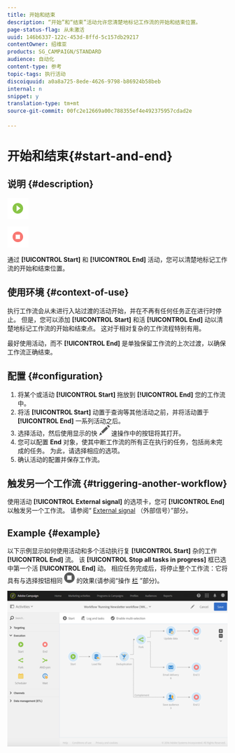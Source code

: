 ```yaml
---
title: 开始和结束
description: “开始”和“结束”活动允许您清楚地标记工作流的开始和结束位置。
page-status-flag: 从未激活
uuid: 146b6337-122c-453d-8ffd-5c157db29217
contentOwner: 绍维亚
products: SG_CAMPAIGN/STANDARD
audience: 自动化
content-type: 参考
topic-tags: 执行活动
discoiquuid: a0a8a725-8ede-4626-9798-b86924b58beb
internal: n
snippet: y
translation-type: tm+mt
source-git-commit: 00fc2e12669a00c788355ef4e492375957cdad2e

---
```



# 开始和结束{#start-and-end}

## 说明 {#description}

![](assets/start.png)

![](assets/end.png)

通过 **[!UICONTROL Start]** 和 **[!UICONTROL End]** 活动，您可以清楚地标记工作流的开始和结束位置。

## 使用环境 {#context-of-use}

执行工作流会从未进行入站过渡的活动开始，并在不再有任何任务正在进行时停止。 但是，您可以添加 **[!UICONTROL Start]** 和活 **[!UICONTROL End]** 动以清楚地标记工作流的开始和结束点。 这对于相对复杂的工作流程特别有用。

最好使用活动，而不 **[!UICONTROL End]** 是单独保留工作流的上次过渡，以确保工作流正确结束。

## 配置 {#configuration}

1. 将某个或活动 **[!UICONTROL Start]** 拖放到 **[!UICONTROL End]** 您的工作流中。
1. 将活 **[!UICONTROL Start]** 动置于查询等其他活动之前，并将活动置于 **[!UICONTROL End]** 一系列活动之后。
1. 选择活动，然后使用显示的快 ![](assets/edit_darkgrey-24px.png) 速操作中的按钮将其打开。
1. 您可以配置 **End** 对象，使其中断工作流的所有正在执行的任务，包括尚未完成的任务。 为此，请选择相应的选项。
1. 确认活动的配置并保存工作流。

## 触发另一个工作流 {#triggering-another-workflow}

使用活动 **[!UICONTROL External signal]** 的选项卡，您可 **[!UICONTROL End]** 以触发另一个工作流。 请参阅“ [External signal](../../automating/using/external-signal.md) （外部信号）”部分。

## Example {#example}

以下示例显示如何使用活动和多个活动执行复 **[!UICONTROL Start]** 杂的工作 **[!UICONTROL End]** 流。 该 **[!UICONTROL Stop all tasks in progress]** 框已选中第一个活 **[!UICONTROL End]** 动。 相应任务完成后，将停止整个工作流：它将具有与选择按钮相同 ![](assets/stop_darkgrey-24px.png) 的效果(请参阅“操作 [栏](../../automating/using/workflow-interface.md#action-bar) ”部分)。

![](assets/wkf_start_end_example.png)

